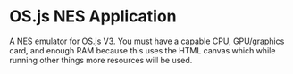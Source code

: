 # OS.js NES Application

A NES emulator for OS.js V3. You must have a capable CPU, GPU/graphics card, and enough RAM because this uses the HTML canvas which while running other things more resources will be used.
